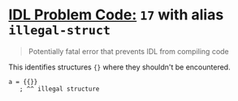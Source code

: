 # [IDL Problem Code:](./../README.md) `17` with alias `illegal-struct`

> Potentially fatal error that prevents IDL from compiling code

This identifies structures `{}` where they shouldn't be encountered.

```idl
a = {{}}
   ; ^^ illegal structure
```
